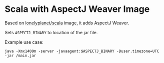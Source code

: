 # Scala with AspectJ Weaver Image

Based on [lonelyplanet/scala](https://hub.docker.com/r/lonelyplanet/scala/) image, it adds AspectJ Weaver.

Sets `ASPECTJ_BINARY` to location of the jar file.

Example use case:
```
java -Xmx1400m -server -javaagent:$ASPECTJ_BINARY -Duser.timezone=UTC -jar /main.jar
```
